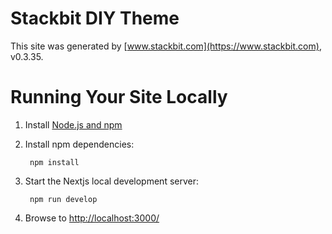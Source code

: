 # Stackbit DIY Theme

This site was generated by [www.stackbit.com](https://www.stackbit.com), v0.3.35.

# Running Your Site Locally

1. Install [Node.js and npm](https://nodejs.org/en/)

1. Install npm dependencies:

        npm install



1. Start the Nextjs local development server:

        npm run develop

1. Browse to [http://localhost:3000/](http://localhost:3000/)
